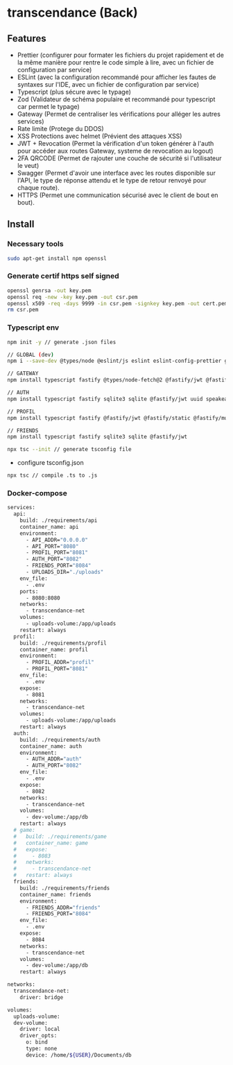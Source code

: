 # transcendance (Back)
## Features
- Prettier (configurer pour formater les fichiers du projet rapidement et de la même manière pour rentre le code simple à lire, avec un fichier de configuration par service)
- ESLint (avec la configuration recommandé pour afficher les fautes de syntaxes sur l'IDE, avec un fichier de configuration par service)
- Typescript (plus sécure avec le typage)
- Zod (Validateur de schéma populaire et recommandé pour typescript car permet le typage)
- Gateway (Permet de centraliser les vérifications pour alléger les autres services)
- Rate limite (Protege du DDOS)
- XSS Protections avec helmet (Prévient des attaques XSS)
- JWT + Revocation (Permet la vérification d'un token générer à l'auth pour accéder aux routes Gateway, systeme de revocation au logout)
- 2FA QRCODE (Permet de rajouter une couche de sécurité si l'utilisateur le veut)
- Swagger (Permet d'avoir une interface avec les routes disponible sur l'API, le type de réponse attendu et le type de retour renvoyé pour chaque route).
- HTTPS (Permet une communication sécurisé avec le client de bout en bout).
## Install
### Necessary tools
```bash
sudo apt-get install npm openssl
```
### Generate certif https self signed
```bash
openssl genrsa -out key.pem
openssl req -new -key key.pem -out csr.pem
openssl x509 -req -days 9999 -in csr.pem -signkey key.pem -out cert.pem
rm csr.pem
```
### Typescript env
```bash
npm init -y // generate .json files

// GLOBAL (dev)
npm i --save-dev @types/node @eslint/js eslint eslint-config-prettier globals prettier typescript-eslint eslint-plugin-prettier vitest @vitest/ui supertest @types/supertest tsx

// GATEWAY
npm install typescript fastify @types/node-fetch@2 @fastify/jwt @fastify/static @fastify/multipart @fastify/rate-limit @fastify/swagger-ui @fastify/swagger @fastify/helmet @fastify/cors

// AUTH
npm install typescript fastify sqlite3 sqlite @fastify/jwt uuid speakeasy @types/speakeasy qrcode @types/qrcode

// PROFIL
npm install typescript fastify @fastify/jwt @fastify/static @fastify/multipart

// FRIENDS
npm install typescript fastify sqlite3 sqlite @fastify/jwt 

npx tsc --init // generate tsconfig file
```
- configure tsconfig.json
```bash
npx tsc // compile .ts to .js
```
### Docker-compose
```bash
services:
  api:
    build: ./requirements/api
    container_name: api
    environment:
      - API_ADDR="0.0.0.0"
      - API_PORT="8080"
      - PROFIL_PORT="8081"
      - AUTH_PORT="8082"
      - FRIENDS_PORT="8084"
      - UPLOADS_DIR="./uploads"
    env_file:
      - .env
    ports:
      - 8080:8080
    networks:
      - transcendance-net
    volumes:
      - uploads-volume:/app/uploads
    restart: always
  profil:
    build: ./requirements/profil
    container_name: profil
    environment:
      - PROFIL_ADDR="profil"
      - PROFIL_PORT="8081"
    env_file:
      - .env
    expose:
      - 8081
    networks:
      - transcendance-net
    volumes:
      - uploads-volume:/app/uploads
    restart: always
  auth:
    build: ./requirements/auth
    container_name: auth
    environment:
      - AUTH_ADDR="auth"
      - AUTH_PORT="8082"
    env_file:
      - .env
    expose:
      - 8082
    networks:
      - transcendance-net
    volumes:
      - dev-volume:/app/db
    restart: always
  # game:
  #   build: ./requirements/game
  #   container_name: game
  #   expose:
  #     - 8083
  #   networks:
  #     - transcendance-net
  #   restart: always
  friends:
    build: ./requirements/friends
    container_name: friends
    environment:
      - FRIENDS_ADDR="friends"
      - FRIENDS_PORT="8084"
    env_file:
      - .env
    expose:
      - 8084
    networks:
      - transcendance-net
    volumes:
      - dev-volume:/app/db
    restart: always

networks:
  transcendance-net:
    driver: bridge

volumes:
  uploads-volume: 
  dev-volume:
    driver: local
    driver_opts:
      o: bind
      type: none
      device: /home/${USER}/Documents/db
```